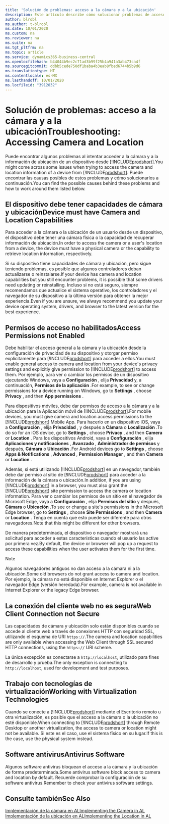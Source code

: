 ```yaml
---
title: 'Solución de problemas: acceso a la cámara y a la ubicación'
description: Este artículo describe cómo solucionar problemas de acceso a la información de la cámara y la ubicación en Business Central.
author: blrobl
ms.author: t-blrobl
ms.date: 10/01/2020
ms.custom: na
ms.reviewer: na
ms.suite: na
ms.tgt_pltfrm: na
ms.topic: article
ms.service: dynamics365-business-central
ms.openlocfilehash: b44044b9ec2c71ad3b99f25b4a941a3ab473ca4f
ms.sourcegitcommit: ddbb5cede750df1baba4b3eab8fbed6744b5b9d6
ms.translationtype: HT
ms.contentlocale: es-MX
ms.lasthandoff: 10/01/2020
ms.locfileid: "3912032"
---
```

# <a name="troubleshooting-accessing-camera-and-location"></a><span data-ttu-id="12a3c-103">Solución de problemas: acceso a la cámara y a la ubicación</span><span class="sxs-lookup"><span data-stu-id="12a3c-103">Troubleshooting: Accessing Camera and Location</span></span>

<span data-ttu-id="12a3c-104">Puede encontrar algunos problemas al intentar acceder a la cámara y a la información de ubicación de un dispositivo desde [!INCLUDE[prodshort](includes/prodshort.md)].</span><span class="sxs-lookup"><span data-stu-id="12a3c-104">You might come across some issues when trying to access the camera and location information of a device from [!INCLUDE[prodshort](includes/prodshort.md)].</span></span> <span data-ttu-id="12a3c-105">Puede encontrar las causas posibles de estos problemas y cómo solucionarlos a continuación.</span><span class="sxs-lookup"><span data-stu-id="12a3c-105">You can find the possible causes behind these problems and how to work around them listed below.</span></span>

## <a name="device-must-have-camera-and-location-capabilities"></a><span data-ttu-id="12a3c-106">El dispositivo debe tener capacidades de cámara y ubicación</span><span class="sxs-lookup"><span data-stu-id="12a3c-106">Device must have Camera and Location Capabilities</span></span>

<span data-ttu-id="12a3c-107">Para acceder a la cámara o la ubicación de un usuario desde un dispositivo, el dispositivo debe tener una cámara física o la capacidad de recuperar información de ubicación.</span><span class="sxs-lookup"><span data-stu-id="12a3c-107">In order to access the camera or a user's location from a device, the device must have a physical camera or the capability to retrieve location information, respectively.</span></span>

<span data-ttu-id="12a3c-108">Si su dispositivo tiene capacidades de cámara y ubicación, pero sigue teniendo problemas, es posible que algunos controladores deban actualizarse o reinstalarse.</span><span class="sxs-lookup"><span data-stu-id="12a3c-108">If your device has camera and location capabilities but you still encounter problems, it is possible that some drivers need updating or reinstalling.</span></span> <span data-ttu-id="12a3c-109">Incluso si no está seguro, siempre recomendamos que actualice el sistema operativo, los controladores y el navegador de su dispositivo a la última versión para obtener la mejor experiencia.</span><span class="sxs-lookup"><span data-stu-id="12a3c-109">Even if you are unsure, we always recommend you update your device operating system, drivers, and browser to the latest version for the best experience.</span></span>

## <a name="access-permissions-not-enabled"></a><span data-ttu-id="12a3c-110">Permisos de acceso no habilitados</span><span class="sxs-lookup"><span data-stu-id="12a3c-110">Access Permissions not Enabled</span></span>

<span data-ttu-id="12a3c-111">Debe habilitar el acceso general a la cámara y la ubicación desde la configuración de privacidad de su dispositivo y otorgar permiso explícitamente para [!INCLUDE[prodshort](includes/prodshort.md)] para acceder a ellos.</span><span class="sxs-lookup"><span data-stu-id="12a3c-111">You must enable general access to camera and location from your device's privacy settings and explicitly give permission to  [!INCLUDE[prodshort](includes/prodshort.md)] to access them.</span></span> <span data-ttu-id="12a3c-112">Por ejemplo, para ver o cambiar los permisos de un dispositivo ejecutando Windows, vaya a **Configuración** , elija **Privacidad** y, a continuación, **Permisos de la aplicación** .</span><span class="sxs-lookup"><span data-stu-id="12a3c-112">For example, to see or change permissions for a device running on Windows, go to **Settings** , choose **Privacy** , and then **App permissions** .</span></span> 

<span data-ttu-id="12a3c-113">Para dispositivos móviles, debe dar permisos de acceso a la cámara y a la ubicación para la Aplicación móvil de [!INCLUDE[prodshort](includes/prodshort.md)].</span><span class="sxs-lookup"><span data-stu-id="12a3c-113">For mobile devices, you must give camera and location access permissions to the [!INCLUDE[prodshort](includes/prodshort.md)] Mobile App.</span></span> <span data-ttu-id="12a3c-114">Para hacerlo en un dispositivo iOS, vaya a **Configuración** , elija **Privacidad** , y después a **Cámara** o **Localización** .</span><span class="sxs-lookup"><span data-stu-id="12a3c-114">To do so for an iOS device, go to **Settings** , choose **Privacy** , and then **Camera** or **Location** .</span></span> <span data-ttu-id="12a3c-115">Para los dispositivos Android, vaya a **Configuración** , elija **Aplicaciones y notificaciones** , **Avanzado** , **Administrador de permisos** y después, **Cámara** o **Ubicación** .</span><span class="sxs-lookup"><span data-stu-id="12a3c-115">For Android devices go to **Settings** , choose **Apps & Notifications** , **Advanced** , **Permission Manager** , and then **Camera** or **Location** .</span></span>

<span data-ttu-id="12a3c-116">Además, si está utilizando [!INCLUDE[prodshort](includes/prodshort.md)] en un navegador, también debe dar permiso al sitio de [!INCLUDE[prodshort](includes/prodshort.md)] para acceder a la información de la cámara o ubicación.</span><span class="sxs-lookup"><span data-stu-id="12a3c-116">In addition, if you are using [!INCLUDE[prodshort](includes/prodshort.md)] in a browser, you must also grant the [!INCLUDE[prodshort](includes/prodshort.md)] site permission to access the camera or location information.</span></span> <span data-ttu-id="12a3c-117">Para ver o cambiar los permisos de un sitio en el navegador de Microsoft Edge, vaya a **Configuración** , elija **Permisos del sitio** y después, **Cámara** o **Ubicación** .</span><span class="sxs-lookup"><span data-stu-id="12a3c-117">To see or change a site's permissions in the Microsoft Edge browser, go to **Settings** , choose **Site Permissions** , and then **Camera** or **Location** .</span></span> <span data-ttu-id="12a3c-118">Tenga en cuenta que esto puede ser diferente para otros navegadores.</span><span class="sxs-lookup"><span data-stu-id="12a3c-118">Note that this might be different for other browsers.</span></span>

<span data-ttu-id="12a3c-119">De manera predeterminada, el dispositivo o navegador mostrará una solicitud para acceder a estas características cuando el usuario las active por primera vez.</span><span class="sxs-lookup"><span data-stu-id="12a3c-119">By default, the device or browser will pop up a request to access these capabilities when the user activates them for the first time.</span></span>

> [!NOTE]  
> <span data-ttu-id="12a3c-120">Algunos navegadores antiguos no dan acceso a la cámara ni a la ubicación.</span><span class="sxs-lookup"><span data-stu-id="12a3c-120">Some old browsers do not grant access to camera and location.</span></span> <span data-ttu-id="12a3c-121">Por ejemplo, la cámara no está disponible en Internet Explorer o el navegador Edge (versión heredada).</span><span class="sxs-lookup"><span data-stu-id="12a3c-121">For example, camera is not available in Internet Explorer or the legacy Edge browser.</span></span>

## <a name="web-client-connection-not-secure"></a><span data-ttu-id="12a3c-122">La conexión del cliente web no es segura</span><span class="sxs-lookup"><span data-stu-id="12a3c-122">Web Client Connection not Secure</span></span>

<span data-ttu-id="12a3c-123">Las capacidades de cámara y ubicación solo están disponibles cuando se accede al cliente web a través de conexiones HTTP con seguridad SSL, utilizando el esquema de URI `https://`.</span><span class="sxs-lookup"><span data-stu-id="12a3c-123">The camera and location capabilities are only available when accessing the Web Client through SSL secured HTTP connections, using the `https://` URI scheme.</span></span> 

<span data-ttu-id="12a3c-124">La única excepción es conectarse a `http://localhost`, utilizado para fines de desarrollo y prueba.</span><span class="sxs-lookup"><span data-stu-id="12a3c-124">The only exception is connecting to `http://localhost`, used for development and test purposes.</span></span>


## <a name="working-with-virtualization-technologies"></a><span data-ttu-id="12a3c-125">Trabajo con tecnologías de virtualización</span><span class="sxs-lookup"><span data-stu-id="12a3c-125">Working with Virtualization Technologies</span></span>

<span data-ttu-id="12a3c-126">Cuando se conecte a [!INCLUDE[prodshort](includes/prodshort.md)] mediante el Escritorio remoto u otra virtualización, es posible que el acceso a la cámara o la ubicación no esté disponible.</span><span class="sxs-lookup"><span data-stu-id="12a3c-126">When connecting to [!INCLUDE[prodshort](includes/prodshort.md)] through Remote Desktop or another virtualization, the access to camera or location might not be available.</span></span> <span data-ttu-id="12a3c-127">Si este es el caso, use el sistema físico en su lugar.</span><span class="sxs-lookup"><span data-stu-id="12a3c-127">If this is the case, use the physical system instead.</span></span>

## <a name="antivirus-software"></a><span data-ttu-id="12a3c-128">Software antivirus</span><span class="sxs-lookup"><span data-stu-id="12a3c-128">Antivirus Software</span></span>
<span data-ttu-id="12a3c-129">Algunos software antivirus bloquean el acceso a la cámara y la ubicación de forma predeterminada.</span><span class="sxs-lookup"><span data-stu-id="12a3c-129">Some antivirus software block access to camera and location by default.</span></span> <span data-ttu-id="12a3c-130">Recuerde comprobar la configuración de su software antivirus.</span><span class="sxs-lookup"><span data-stu-id="12a3c-130">Remember to check your antivirus software settings.</span></span>

## <a name="see-also"></a><span data-ttu-id="12a3c-131">Consulte también</span><span class="sxs-lookup"><span data-stu-id="12a3c-131">See Also</span></span>
[<span data-ttu-id="12a3c-132">Implementación de la cámara en AL</span><span class="sxs-lookup"><span data-stu-id="12a3c-132">Implementing the Camera in AL</span></span>](/dynamics365/business-central/dev-itpro/developer/devenv-implement-camera-al)  
[<span data-ttu-id="12a3c-133">Implementación de la ubicación en AL</span><span class="sxs-lookup"><span data-stu-id="12a3c-133">Implementing the Location in AL</span></span>](/dynamics365/business-central/dev-itpro/developer/devenv-implement-location-al)

